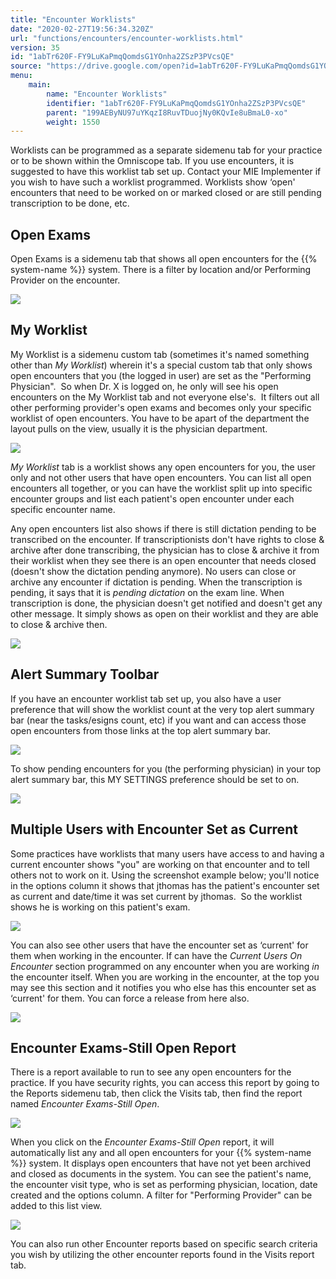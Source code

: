 ```yaml
---
title: "Encounter Worklists"
date: "2020-02-27T19:56:34.320Z"
url: "functions/encounters/encounter-worklists.html"
version: 35
id: "1abTr620F-FY9LuKaPmqQomdsG1YOnha2ZSzP3PVcsQE"
source: "https://drive.google.com/open?id=1abTr620F-FY9LuKaPmqQomdsG1YOnha2ZSzP3PVcsQE"
menu:
    main:
        name: "Encounter Worklists"
        identifier: "1abTr620F-FY9LuKaPmqQomdsG1YOnha2ZSzP3PVcsQE"
        parent: "199AEByNU97uYKqzI8RuvTDuojNy0KQvIe8uBmaL0-xo"
        weight: 1550
---
```

Worklists can be programmed as a separate sidemenu tab for your practice or to be shown within the Omniscope tab. If you use encounters, it is suggested to have this worklist tab set up. Contact your MIE Implementer if you wish to have such a worklist programmed. Worklists show ‘open' encounters that need to be worked on or marked closed or are still pending transcription to be done, etc.

## Open Exams

Open Exams is a sidemenu tab that shows all open encounters for the {{% system-name %}} system. There is a filter by location and/or Performing Provider on the encounter.

![](encounter-worklists.images/image5.png)

## My Worklist

My Worklist is a sidemenu custom tab (sometimes it's named something other than *My Worklist*) wherein it's a special custom tab that only shows open encounters that you (the logged in user) are set as the "Performing Physician".  So when Dr. X is logged on, he only will see his open encounters on the My Worklist tab and not everyone else's.  It filters out all other performing provider's open exams and becomes only your specific worklist of open encounters. You have to be apart of the department the layout pulls on the view, usually it is the physician department.

![](encounter-worklists.images/image7.png)

*My Worklist* tab is a worklist shows any open encounters for you, the user only and not other users that have open encounters. You can list all open encounters all together, or you can have the worklist split up into specific encounter groups and list each patient's open encounter under each specific encounter name.

Any open encounters list also shows if there is still dictation pending to be transcribed on the encounter. If transcriptionists don't have rights to close & archive after done transcribing, the physician has to close & archive it from their worklist when they see there is an open encounter that needs closed (doesn't show the dictation pending anymore). No users can close or archive any encounter if dictation is pending. When the transcription is pending, it says that it is *pending dictation* on the exam line. When transcription is done, the physician doesn't get notified and doesn't get any other message. It simply shows as open on their worklist and they are able to close & archive then.

![](encounter-worklists.images/image6.png)

## Alert Summary Toolbar

If you have an encounter worklist tab set up, you also have a user preference that will show the worklist count at the very top alert summary bar (near the tasks/esigns count, etc) if you want and can access those open encounters from those links at the top alert summary bar.

![](encounter-worklists.images/image9.png)

To show pending encounters for you (the performing physician) in your top alert summary bar, this MY SETTINGS preference should be set to on.

![](encounter-worklists.images/image8.png)

## Multiple Users with Encounter Set as Current

Some practices have worklists that many users have access to and having a current encounter shows "you" are working on that encounter and to tell others not to work on it. Using the screenshot example below; you'll notice in the options column it shows that jthomas has the patient's encounter set as current and date/time it was set current by jthomas.  So the worklist shows he is working on this patient's exam.

![](encounter-worklists.images/image2.png)

You can also see other users that have the encounter set as ‘current' for them when working in the encounter. If can have the *Current Users On Encounter* section programmed on any encounter when you are working *in* the encounter itself. When you are working in the encounter, at the top you may see this section and it notifies you who else has this encounter set as ‘current' for them. You can force a release from here also.

![](encounter-worklists.images/image1.png)

## Encounter Exams-Still Open Report

There is a report available to run to see any open encounters for the practice. If you have security rights, you can access this report by going to the Reports sidemenu tab, then click the Visits tab, then find the report named *Encounter Exams-Still Open*.

![](encounter-worklists.images/image4.png)

When you click on the *Encounter Exams-Still Open* report, it will automatically list any and all open encounters for your {{% system-name %}} system. It displays open encounters that have not yet been archived and closed as documents in the system. You can see the patient's name, the encounter visit type, who is set as performing physician, location, date created and the options column. A filter for "Performing Provider" can be added to this list view.

![](encounter-worklists.images/image3.png)

You can also run other Encounter reports based on specific search criteria you wish by utilizing the other encounter reports found in the Visits report tab.


